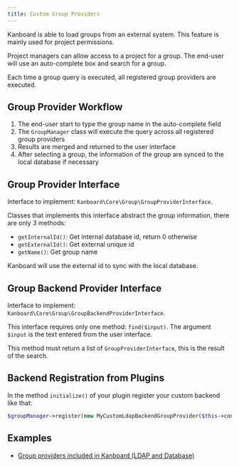 ```yaml
---
title: Custom Group Providers
---
```


Kanboard is able to load groups from an external system. This feature is mainly used for project permissions.

Project managers can allow access to a project for a group. The end-user will use an auto-complete box and search for a group.

Each time a group query is executed, all registered group providers are executed.

Group Provider Workflow
-----------------------

1. The end-user start to type the group name in the auto-complete field
2. The `GroupManager` class will execute the query across all registered group providers
3. Results are merged and returned to the user interface
4. After selecting a group, the information of the group are synced to the local database if necessary

Group Provider Interface
------------------------

Interface to implement: `Kanboard\Core\Group\GroupProviderInterface`.

Classes that implements this interface abstract the group information,
there are only 3 methods:

- `getInternalId()`: Get internal database id, return 0 otherwise
- `getExternalId()`: Get external unique id
- `getName()`: Get group name

Kanboard will use the external id to sync with the local database.

Group Backend Provider Interface
--------------------------------

Interface to implement: `Kanboard\Core\Group\GroupBackendProviderInterface`.

This interface requires only one method: `find($input)`. The argument `$input` is the text entered from the user interface.

This method must return a list of `GroupProviderInterface`, this is the result of the search.

Backend Registration from Plugins
---------------------------------

In the method `initialize()` of your plugin register your custom backend like that:

```php
$groupManager->register(new MyCustomLdapBackendGroupProvider($this->container));
```

Examples
--------

- [Group providers included in Kanboard (LDAP and Database)](https://github.com/kanboard/kanboard/tree/main/app/Group)
